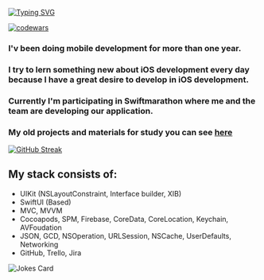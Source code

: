 [![Typing SVG](https://readme-typing-svg.herokuapp.com?font=Fira+Code&weight=700&size=35&duration=3000&pause=1000&color=6B7638&background=342CFF05&vCenter=true&width=900&lines=Hi+there.+I'm+Ruslan+and+I'm+iOS+developer)](https://git.io/typing-svg)

[![codewars](https://www.codewars.com/users/r-baranovskiy/badges/small)](https://www.codewars.com/users/r-baranovskiy) 


### I'v been doing mobile development for more than one year. 
### I try to lern something new about iOS development every day because I have a great desire to develop in iOS development.
### Currently I'm participating in Swiftmarathon where me and the team are developing our application.

### My old projects and materials for study you can see [here](https://github.com/r-baranovskiy/Studying)

[![GitHub Streak](https://streak-stats.demolab.com?user=r-baranovskiy&theme=icegray&hide_border=true&date_format=M%20j%5B%2C%20Y%5D)](https://git.io/streak-stats)

## My stack consists of:

* UIKit (NSLayoutConstraint, Interface builder, XIB)
* SwiftUI (Based)
* MVC, MVVM
* Cocoapods, SPM, Firebase, CoreData, CoreLocation, Keychain, AVFoudation
* JSON, GCD, NSOperation, URLSession, NSCache, UserDefaults, Networking
* GitHub, Trello, Jira

![Jokes Card](https://readme-jokes.vercel.app/api)

